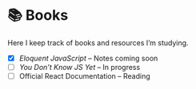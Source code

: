 # 📚 Books

Here I keep track of books and resources I’m studying.

- [x] _Eloquent JavaScript_ – Notes coming soon
- [ ] _You Don’t Know JS Yet_ – In progress
- [ ] Official React Documentation – Reading
